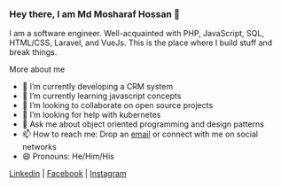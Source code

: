 ### Hey there, I am Md Mosharaf Hossan 👋

I am a software engineer. Well-acquainted with PHP, JavaScript, SQL, HTML/CSS, Laravel, and VueJs. This is the place where I build stuff and break things.

More about me

- 🔭 I’m currently developing a CRM system
- 🌱 I’m currently learning javascript concepts
- 👯 I’m looking to collaborate on open source projects
- 🤔 I’m looking for help with kubernetes
- 💬 Ask me about object oriented programming and design patterns
- 📫 How to reach me: Drop an [email](mailto:mosharafkuet@gmail.com) or connect with me on social networks
- 😄 Pronouns: He/Him/His

[Linkedin](https://www.linkedin.com/in/mosharaf13/) | [Facebook](https://www.facebook.com/mosharaf53) | [Instagram](https://www.instagram.com/_mosharaf/)
